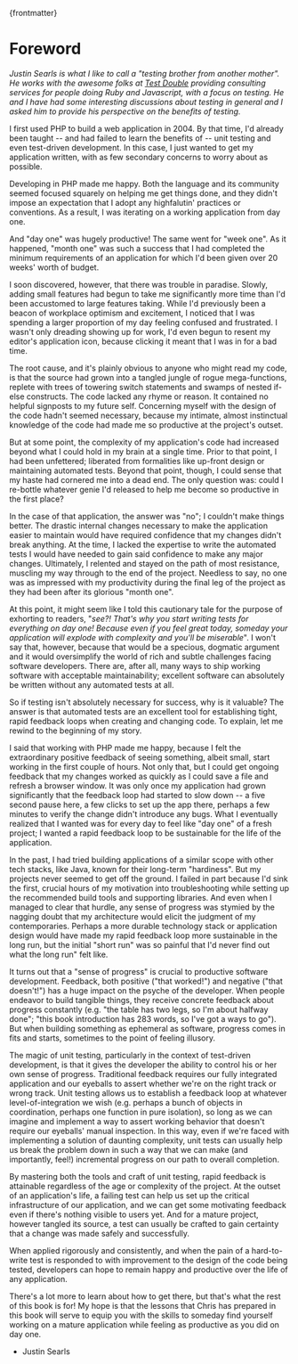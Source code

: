 {frontmatter}

# Foreword

_Justin Searls is what I like to call a "testing brother from another mother".
He works with the awesome folks at [Test Double](http://testdouble.com) providing
consulting services for people doing Ruby and Javascript, with a focus on
testing. He and I have had some interesting discussions about testing in general
and I asked him to provide his perspective on the benefits of testing._


I first used PHP to build a web application in 2004. By that time, I'd already been taught -- and had failed to learn the benefits of -- unit testing and even test-driven development. In this case, I just wanted to get my application written, with as few secondary concerns to worry about as possible. 

Developing in PHP made me happy. Both the language and its community seemed focused squarely on helping me get things done, and they didn't impose an expectation that I adopt any highfalutin' practices or conventions. As a result, I was iterating on a working application from day one.

And "day one" was hugely productive! The same went for "week one". As it happened, "month one" was such a success that I had completed the minimum requirements of an application for which I'd been given over 20 weeks' worth of budget.

I soon discovered, however, that there was trouble in paradise. Slowly, adding small features had begun to take me significantly more time than I'd been accustomed to large features taking. While I'd previously been a beacon of workplace optimism and excitement, I noticed that I was spending a larger proportion of my day feeling confused and frustrated. I wasn't only dreading showing up for work, I'd even begun to resent my editor's application icon, because clicking it meant that I was in for a bad time.

The root cause, and it's plainly obvious to anyone who might read my code, is that the source had grown into a tangled jungle of rogue mega-functions, replete with trees of towering switch statements and swamps of nested if-else constructs. The code lacked any rhyme or reason. It contained no helpful signposts to my future self. Concerning myself with the design of the code hadn't seemed necessary, because my intimate, almost instinctual knowledge of the code had made me so productive at the project's outset.

But at some point, the complexity of my application's code had increased beyond what I could hold in my brain at a single time. Prior to that point, I had been unfettered; liberated from formalities like up-front design or maintaining automated tests. Beyond that point, though, I could sense that my haste had cornered me into a dead end. The only question was: could I re-bottle whatever genie I'd released to help me become so productive in the first place?

In the case of that application, the answer was "no"; I couldn't make things better. The drastic internal changes necessary to make the application easier to maintain would have required confidence that my changes didn't break anything. At the time, I lacked the expertise to write the automated tests I would have needed to gain said confidence to make any major changes. Ultimately, I relented and stayed on the path of most resistance, muscling my way through to the end of the project. Needless to say, no one was as impressed with my productivity during the final leg of the project as they had been after its glorious "month one".

At this point, it might seem like I told this cautionary tale for the purpose of exhorting to readers, "*see?! That's why you start writing tests for everything on day one! Because even if you feel great today, someday your application will explode with complexity and you'll be miserable*". I won't say that, however, because that would be a specious, dogmatic argument and it would oversimplify the world of rich and subtle challenges facing software developers. There are, after all, many ways to ship working software with acceptable maintainability; excellent software can absolutely be written without any automated tests at all.

So if testing isn't absolutely necessary for success, why is it valuable? The answer is that automated tests are an excellent tool for establishing tight, rapid feedback loops when creating and changing code. To explain, let me rewind to the beginning of my story. 

I said that working with PHP made me happy, because I felt the extraordinary positive feedback of seeing something, albeit small, start working in the first couple of hours. Not only that, but I could get ongoing feedback that my changes worked as quickly as I could save a file and refresh a browser window. It was only once my application had grown significantly that the feedback loop had started to slow down -- a five second pause here, a few clicks to set up the app there, perhaps a few minutes to verify the change didn't introduce any bugs. What I eventually realized that I wanted was for every day to feel like "day one" of a fresh project; I wanted a rapid feedback loop to be sustainable for the life of the application.

In the past, I had tried building applications of a similar scope with other tech stacks, like Java, known for their long-term "hardiness". But my projects never seemed to get off the ground. I failed in part because I'd sink the first, crucial hours of my motivation into troubleshooting while setting up the recommended build tools and supporting libraries. And even when I managed to clear that hurdle, any sense of progress was stymied by the nagging doubt that my architecture would elicit the judgment of my contemporaries. Perhaps a more durable technology stack or application design would have made my rapid feedback loop more sustainable in the long run, but the initial "short run" was so painful that I'd never find out what the long run" felt like.

It turns out that a "sense of progress" is crucial to productive software development. Feedback, both positive ("that worked!") and negative ("that doesn't!") has a huge impact on the psyche of the developer. When people endeavor to build tangible things, they receive concrete feedback about progress constantly (e.g. "the table has two legs, so I'm about halfway done"; "this book introduction has 283 words, so I've got a ways to go"). But when building something as ephemeral as software, progress comes in fits and starts, sometimes to the point of feeling illusory. 

The magic of unit testing, particularly in the context of test-driven development, is that it gives the developer the ability to control his or her own sense of progress. Traditional feedback requires our fully integrated application and our eyeballs to assert whether we're on the right track or wrong track. Unit testing allows us to establish a feedback loop at whatever level-of-integration we wish (e.g. perhaps a bunch of objects in coordination, perhaps one function in pure isolation), so long as we can imagine and implement a way to assert working behavior that doesn't require our eyeballs' manual inspection. In this way, even if we're faced with implementing a solution of daunting complexity, unit tests can usually help us break the problem down in such a way that we can make (and importantly, feel!) incremental progress on our path to overall completion.

By mastering both the tools and craft of unit testing, rapid feedback is attainable regardless of the age or complexity of the project. At the outset of an application's life, a failing test can help us set up the critical infrastructure of our application, and we can get some motivating feedback even if there's nothing visible to users yet. And for a mature project, however tangled its source, a test can usually be crafted to gain certainty that a change was made safely and successfully.

When applied rigorously and consistently, and when the pain of a hard-to-write test is responded to with improvement to the design of the code being tested, developers can hope to remain happy and productive over the life of any application. 

There's a lot more to learn about how to get there, but that's what the rest of this book is for! My hope is that the lessons that Chris has prepared in this book will serve to equip you with the skills to someday find yourself working on a mature application while feeling as productive as you did on day one.

- Justin Searls
